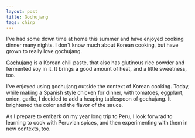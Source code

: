 ```yaml
---
layout: post
title: Gochujang
tags: chirp
---
```

I've had some down time at home this summer and have enjoyed cooking dinner many nights. I don't know much about Korean cooking, but have grown to really love gochujang.

[Gochujang](https://en.wikipedia.org/wiki/Gochujang) is a Korean chili paste, that also has glutinous rice powder and fermented soy in it. It brings a good amount of heat, and a little sweetness, too.

I've enjoyed using gochujang outside the context of Korean cooking. Today, while making a Spanish style chicken for dinner, with tomatoes, eggplant, onion, garlic, I decided to add a heaping tablespoon of gochujang. It brightened the color and the flavor of the sauce.

As I prepare to embark on my year long trip to Peru, I look forwrad to learning to cook with Peruvian spices, and then experimenting with them in new contexts, too.

